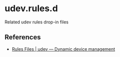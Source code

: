 # udev.rules.d

Related udev rules drop-in files

## References

* [Rules Files | udev — Dynamic device management](https://www.freedesktop.org/software/systemd/man/latest/udev.html#Rules%20Files)

